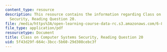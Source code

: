 ```yaml
---
content_type: resource
description: This resource contains the information regarding Class on Computer Systems
  Security, Reading Question 20.
file: /media/https%3A/open-learning-course-data-rc.s3.amazonaws.com/6-858-computer-systems-security-fall-2014/5f43d29f664c3bcc5b6029d308cebc3f_MIT6_858F14_Reading20.pdf
file_type: application/pdf
resourcetype: Document
title: Class on Computer Systems Security, Reading Question 20
uid: 5f43d29f-664c-3bcc-5b60-29d308cebc3f
---
```

